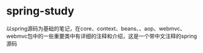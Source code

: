 # spring-study
以spring源码为基础的笔记，在core、context、beans、、aop、webmvc、webmvc包中的一些重要类中有详细的注释和介绍，这是一个带中文注释的spring源码
